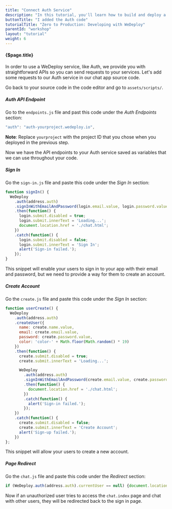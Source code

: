 ```yaml
---
title: "Connect Auth Service"
description: "In this tutorial, you'll learn how to build and deploy a chat app with WeDeploy."
buttonTitle: "I added the Auth code"
tutorialTitle: "Zero to Production: Developing with WeDeploy"
parentId: "workshop"
layout: "tutorial"
weight: 6
---
```


#### {$page.title}

In order to use a WeDeploy service, like Auth, we provide you with straightforward APIs so you can send requests to your services. Let's add some requests to our Auth service in our chat app source code.

Go back to your source code in the code editor and go to `assets/scripts/`.

##### Auth API Endpoint

Go to the `endpoints.js` file and past this code under the _Auth Endpoints_ section:

```javascript
"auth": "auth-yourproject.wedeploy.io",
```

**Note**: Replace `yourproject` with the project ID that you chose when you deployed in the previous step.

Now we have the API endpoints to your Auth service saved as variables that we can use throughout your code.

##### Sign In

Go the `sign-in.js` file and paste this code under the _Sign In_ section:

```javascript
function signIn() {
  WeDeploy
    .auth(address.auth)
    .signInWithEmailAndPassword(login.email.value, login.password.value)
    .then(function() {
      login.submit.disabled = true;
      login.submit.innerText = 'Loading...';
      document.location.href = './chat.html';
    })
    .catch(function() {
      login.submit.disabled = false;
      login.submit.innerText = 'Sign In';
      alert('Sign-in failed.');
    });
}
```

This snippet will enable your users to sign in to your app with their email and password, but we need to provide a way for them to create an account.

##### Create Account

Go the `create.js` file and paste this code under the _Sign In_ section:

```javascript
function userCreate() {
  WeDeploy
    .auth(address.auth)
    .createUser({
      name: create.name.value,
      email: create.email.value,
      password: create.password.value,
      color: 'color-' + Math.floor(Math.random() * 19)
    })
    .then(function() {
      create.submit.disabled = true;
      create.submit.innerText = 'Loading...';

      WeDeploy
        .auth(address.auth)
        .signInWithEmailAndPassword(create.email.value, create.password.value)
        .then(function() {
          document.location.href = './chat.html';
        })
        .catch(function() {
          alert('Sign-in failed.');
        });
    })
    .catch(function() {
      create.submit.disabled = false;
      create.submit.innerText = 'Create Account';
      alert('Sign-up failed.');
    })
};
```

This snippet will allow your users to create a new account.

##### Page Redirect

Go the `chat.js` file and paste this code under the _Redirect_ section:

```javascript
if (WeDeploy.auth(address.auth).currentUser == null) {document.location.href = './index.html';}
```

Now if an unauthorized user tries to access the `chat.index` page and chat with other users, they will be redirected back to the sign in page.
